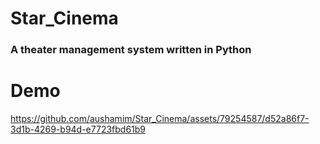 # Star_Cinema

### A theater management system written in Python

# Demo
https://github.com/aushamim/Star_Cinema/assets/79254587/d52a86f7-3d1b-4269-b94d-e7723fbd61b9
